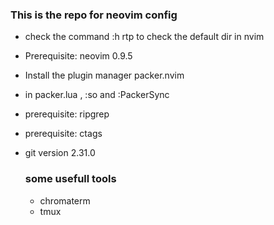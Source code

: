 ### This is the repo for neovim config

- check the command :h rtp to check the default dir in nvim
- Prerequisite: neovim 0.9.5 
- Install the plugin manager packer.nvim
- in packer.lua , :so and :PackerSync
- prerequisite: ripgrep
- prerequisite: ctags
- git version 2.31.0

  ### some usefull tools

  - chromaterm
  - tmux
